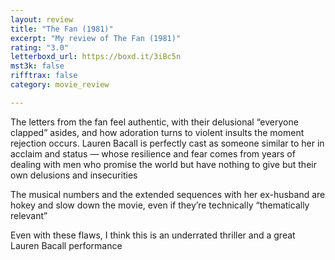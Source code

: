 ```yaml
---
layout: review
title: "The Fan (1981)"
excerpt: "My review of The Fan (1981)"
rating: "3.0"
letterboxd_url: https://boxd.it/3iBc5n
mst3k: false
rifftrax: false
category: movie_review

---
```


The letters from the fan feel authentic, with their delusional “everyone clapped” asides, and how adoration turns to violent insults the moment rejection occurs. Lauren Bacall is perfectly cast as someone similar to her in acclaim and status — whose resilience and fear comes from years of dealing with men who promise the world but have nothing to give but their own delusions and insecurities

The musical numbers and the extended sequences with her ex-husband are hokey and slow down the movie, even if they’re technically “thematically relevant”

Even with these flaws, I think this is an underrated thriller and a great Lauren Bacall performance